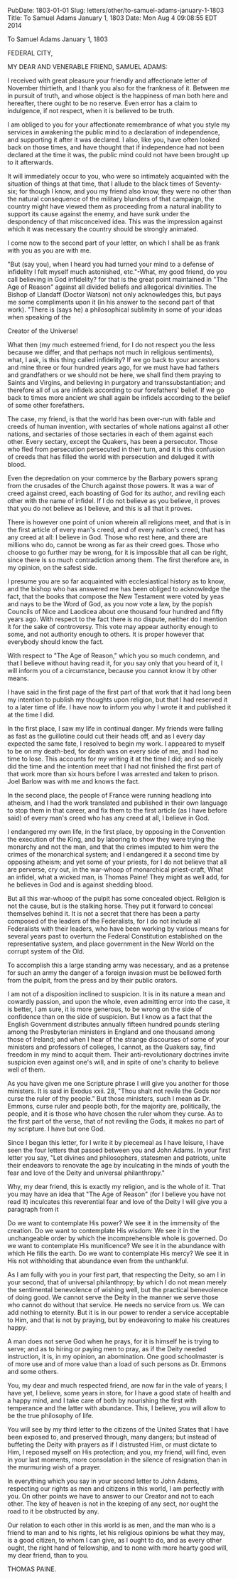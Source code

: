 PubDate: 1803-01-01
Slug: letters/other/to-samuel-adams-january-1-1803
Title: To Samuel Adams  January 1, 1803
Date: Mon Aug  4 09:08:55 EDT 2014

   To Samuel Adams  January 1, 1803

   FEDERAL CITY,

   MY DEAR AND VENERABLE FRIEND, SAMUEL ADAMS:

   I received with great pleasure your friendly and affectionate letter of
   November thirtieth, and I thank you also for the frankness of it. Between
   me in pursuit of truth, and whose object is the happiness of man both here
   and hereafter, there ought to be no reserve. Even error has a claim to
   indulgence, if not respect, when it is believed to be truth.

   I am obliged to you for your affectionate remembrance of what you style my
   services in awakening the public mind to a declaration of independence,
   and supporting it after it was declared. I also, like you, have often
   looked back on those times, and have thought that if independence had not
   been declared at the time it was, the public mind could not have been
   brought up to it afterwards.

   It will immediately occur to you, who were so intimately acquainted with
   the situation of things at that time, that I allude to the black times of
   Seventy-six; for though I know, and you my friend also know, they were no
   other than the natural consequence of the military blunders of that
   campaign, the country might have viewed them as proceeding from a natural
   inability to support its cause against the enemy, and have sunk under the
   despondency of that misconceived idea. This was the impression against
   which it was necessary the country should be strongly animated.

   I come now to the second part of your letter, on which I shall be as frank
   with you as you are with me.

   "But (say you), when I heard you had turned your mind to a defense of
   infidelity I felt myself much astonished, etc."-What, my good friend, do
   you call believing in God infidelity? for that is the great point
   maintained in "The Age of Reason" against all divided beliefs and
   allegorical divinities. The Bishop of Llandaff (Doctor Watson) not only
   acknowledges this, but pays me some compliments upon it (in his answer to
   the second part of that work). "There is (says he) a philosophical
   sublimity in some of your ideas when speaking of the

   Creator of the Universe!

   What then (my much esteemed friend, for I do not respect you the less
   because we differ, and that perhaps not much in religious sentiments),
   what, I ask, is this thing called infidelity? If we go back to your
   ancestors and mine three or four hundred years ago, for we must have had
   fathers and grandfathers or we should not be here, we shall find them
   praying to Saints and Virgins, and believing in purgatory and
   transsubstantiation; and therefore all of us are infidels according to our
   forefathers' belief. If we go back to times more ancient we shall again be
   infidels according to the belief of some other forefathers.

   The case, my friend, is that the world has been over-run with fable and
   creeds of human invention, with sectaries of whole nations against all
   other nations, and sectaries of those sectaries in each of them against
   each other. Every sectary, except the Quakers, has been a persecutor.
   Those who fled from persecution persecuted in their turn, and it is this
   confusion of creeds that has filled the world with persecution and deluged
   it with blood.

   Even the depredation on your commerce by the Barbary powers sprang from
   the crusades of the Church against those powers. It was a war of creed
   against creed, each boasting of God for its author, and reviling each
   other with the name of infidel. If I do not believe as you believe, it
   proves that you do not believe as I believe, and this is all that it
   proves.

   There is however one point of union wherein all religions meet, and that
   is in the first article of every man's creed, and of every nation's creed,
   that has any creed at all: I believe in God. Those who rest here, and
   there are millions who do, cannot be wrong as far as their creed goes.
   Those who choose to go further may be wrong, for it is impossible that all
   can be right, since there is so much contradiction among them. The first
   therefore are, in my opinion, on the safest side.

   I presume you are so far acquainted with ecclesiastical history as to
   know, and the bishop who has answered me has been obliged to acknowledge
   the fact, that the books that compose the New Testament were voted by yeas
   and nays to be the Word of God, as you now vote a law, by the popish
   Councils of Nice and Laodicea about one thousand four hundred and fifty
   years ago. With respect to the fact there is no dispute, neither do I
   mention it for the sake of controversy. This vote may appear authority
   enough to some, and not authority enough to others. It is proper however
   that everybody should know the fact.

   With respect to "The Age of Reason," which you so much condemn, and that I
   believe without having read it, for you say only that you heard of it, I
   will inform you of a circumstance, because you cannot know it by other
   means.

   I have said in the first page of the first part of that work that it had
   long been my intention to publish my thoughts upon religion, but that I
   had reserved it to a later time of life. I have now to inform you why I
   wrote it and published it at the time I did.

   In the first place, I saw my life in continual danger. My friends were
   falling as fast as the guillotine could cut their heads off, and as I
   every day expected the same fate, I resolved to begin my work. I appeared
   to myself to be on my death-bed, for death was on every side of me, and I
   had no time to lose. This accounts for my writing it at the time I did;
   and so nicely did the time and the intention meet that I had not finished
   the first part of that work more than six hours before I was arrested and
   taken to prison. Joel Barlow was with me and knows the fact.

   In the second place, the people of France were running headlong into
   atheism, and I had the work translated and published in their own language
   to stop them in that career, and fix them to the first article (as I have
   before said) of every man's creed who has any creed at all, I believe in
   God.

   I endangered my own life, in the first place, by opposing in the
   Convention the execution of the King, and by laboring to show they were
   trying the monarchy and not the man, and that the crimes imputed to him
   were the crimes of the monarchical system; and I endangered it a second
   time by opposing atheism; and yet some of your priests, for I do not
   believe that all are perverse, cry out, in the war-whoop of monarchical
   priest-craft, What an infidel, what a wicked man, is Thomas Paine! They
   might as well add, for he believes in God and is against shedding blood.

   But all this war-whoop of the pulpit has some concealed object. Religion
   is not the cause, but is the stalking horse. They put it forward to
   conceal themselves behind it. It is not a secret that there has been a
   party composed of the leaders of the Federalists, for I do not include all
   Federalists with their leaders, who have been working by various means for
   several years past to overturn the Federal Constitution established on the
   representative system, and place government in the New World on the
   corrupt system of the Old.

   To accomplish this a large standing army was necessary, and as a pretense
   for such an army the danger of a foreign invasion must be bellowed forth
   from the pulpit, from the press and by their public orators.

   I am not of a disposition inclined to suspicion. It is in its nature a
   mean and cowardly passion, and upon the whole, even admitting error into
   the case, it is better, I am sure, it is more generous, to be wrong on the
   side of confidence than on the side of suspicion. But I know as a fact
   that the English Government distributes annually fifteen hundred pounds
   sterling among the Presbyterian ministers in England and one thousand
   among those of Ireland; and when I hear of the strange discourses of some
   of your ministers and professors of colleges, I cannot, as the Quakers
   say, find freedom in my mind to acquit them. Their anti-revolutionary
   doctrines invite suspicion even against one's will, and in spite of one's
   charity to believe well of them.

   As you have given me one Scripture phrase I will give you another for
   those ministers. It is said in Exodus xxii. 28, "Thou shalt not revile the
   Gods nor curse the ruler of thy people." But those ministers, such I mean
   as Dr. Emmons, curse ruler and people both, for the majority are,
   politically, the people, and it is those who have chosen the ruler whom
   they curse. As to the first part of the verse, that of not reviling the
   Gods, it makes no part of my scripture. I have but one God.

   Since I began this letter, for I write it by piecemeal as I have leisure,
   I have seen the four letters that passed between you and John Adams. In
   your first letter you say, "Let divines and philosophers, statesmen and
   patriots, unite their endeavors to renovate the age by inculcating in the
   minds of youth the fear and love of the Deity and universal philanthropy."

   Why, my dear friend, this is exactly my religion, and is the whole of it.
   That you may have an idea that "The Age of Reason" (for I believe you have
   not read it) inculcates this reverential fear and love of the Deity I will
   give you a paragraph from it

   Do we want to contemplate His power? We see it in the immensity of the
   creation. Do we want to contemplate His wisdom: We see it in the
   unchangeable order by which the incomprehensible whole is governed. Do we
   want to contemplate His munificence? We see it in the abundance with which
   He fills the earth. Do we want to contemplate His mercy? We see it in His
   not withholding that abundance even from the unthankful.

   As I am fully with you in your first part, that respecting the Deity, so
   am I in your second, that of universal philanthropy; by which I do not
   mean merely the sentimental benevolence of wishing well, but the practical
   benevolence of doing good. We cannot serve the Deity in the manner we
   serve those who cannot do without that service. He needs no service from
   us. We can add nothing to eternity. But it is in our power to render a
   service acceptable to Him, and that is not by praying, but by endeavoring
   to make his creatures happy.

   A man does not serve God when he prays, for it is himself he is trying to
   serve; and as to hiring or paying men to pray, as if the Deity needed
   instruction, it is, in my opinion, an abomination. One good schoolmaster
   is of more use and of more value than a load of such persons as Dr. Emmons
   and some others.

   You, my dear and much respected friend, are now far in the vale of years;
   I have yet, I believe, some years in store, for I have a good state of
   health and a happy mind, and I take care of both by nourishing the first
   with temperance and the latter with abundance. This, I believe, you will
   allow to be the true philosophy of life.

   You will see by my third letter to the citizens of the United States that
   I have been exposed to, and preserved through, many dangers; but instead
   of buffeting the Deity with prayers as if I distrusted Him, or must
   dictate to Him, I reposed myself on His protection; and you, my friend,
   will find, even in your last moments, more consolation in the silence of
   resignation than in the murmuring wish of a prayer.

   In everything which you say in your second letter to John Adams,
   respecting our rights as men and citizens in this world, I am perfectly
   with you. On other points we have to answer to our Creator and not to each
   other. The key of heaven is not in the keeping of any sect, nor ought the
   road to it be obstructed by any.

   Our relation to each other in this world is as men, and the man who is a
   friend to man and to his rights, let his religious opinions be what they
   may, is a good citizen, to whom I can give, as I ought to do, and as every
   other ought, the right hand of fellowship, and to none with more hearty
   good will, my dear friend, than to you.

   THOMAS PAINE.

    
